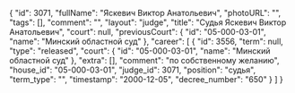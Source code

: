 {
    "id": 3071,
    "fullName": "Яскевич Виктор Анатольевич",
    "photoURL": "",
    "tags": [],
    "comment": "",
    "layout": "judge",
    "title": "Судья Яскевич Виктор Анатольевич",
    "court": null,
    "previousCourt": {
        "id": "05-000-03-01",
        "name": "Минский областной суд"
    },
    "career": [
        {
            "id": 3556,
            "term": null,
            "type": "released",
            "court": {
                "id": "05-000-03-01",
                "name": "Минский областной суд"
            },
            "extra": [],
            "comment": "по собственному желанию",
            "house_id": "05-000-03-01",
            "judge_id": 3071,
            "position": "судья",
            "term_type": "",
            "timestamp": "2000-12-05",
            "decree_number": "650"
        }
    ]
}